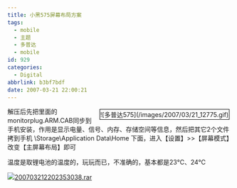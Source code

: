 ```yaml
---
title: 小黑575屏幕布局方案
tags:
  - mobile
  - 主题
  - 多普达
  - mobile
id: 929
categories:
  - Digital
abbrlink: b3bf7bdf
date: 2007-03-21 22:00:21
---
```


<div style="border-right: rgb(0,0,0) 1px solid; padding-right: 1px; border-top: rgb(0,0,0) 1px solid; padding-left: 1px; float: right; padding-bottom: 1px; margin: 5px; border-left: rgb(0,0,0) 1px solid; padding-top: 1px; border-bottom: rgb(0,0,0) 1px solid">![多普达575](/images/2007/03/21_12775.gif)</div>

解压后先把里面的monitorplug.ARM.CAB同步到手机安装，作用是显示电量、信号、内存、存储空间等信息，然后把其它2个文件拷到手机 \Storage\Application Data\Home 下面，进入【设置】&gt;&gt;【屏幕模式】改变【主屏幕布局】即可

温度是取锂电池的温度的，玩玩而已，不准确的，基本都是23℃、24℃

![](/images/2006/04/28_12759_12759.gif)[200703212202353038.rar](/blog/upload/2007/3/200703212202353038.rar)